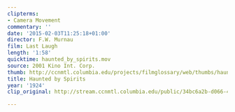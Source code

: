```yaml
---
clipterms:
- Camera Movement
commentary: ''
date: '2015-02-03T11:25:18+01:00'
director: F.W. Murnau
film: Last Laugh
length: '1:58'
quicktime: haunted_by_spirits.mov
source: 2001 Kino Int. Corp.
thumb: http://ccnmtl.columbia.edu/projects/filmglossary/web/thumbs/haunted_by_spirits.jpg
title: Haunted by Spirits
year: '1924'
clip_original: http://stream.ccnmtl.columbia.edu/public/34bc6a2b-d066-4986-b5de-ac457266c517-009_lastlaugh_FLG-mp4-aac-480w-850kbps-ffmpeg.mp4

---
```


